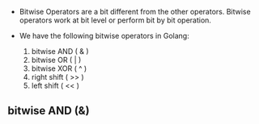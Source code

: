 * Bitwise Operators are a bit different from the other operators. Bitwise operators work at bit level or perform bit by bit operation. 
* We have the following bitwise operators in Golang:
   
   1. bitwise AND ( & )
   2. bitwise OR ( | )
   3. bitwise XOR ( ^ )
   4. right shift ( >> )
   5. left shift ( << )
   
   
## bitwise AND (&) ##
